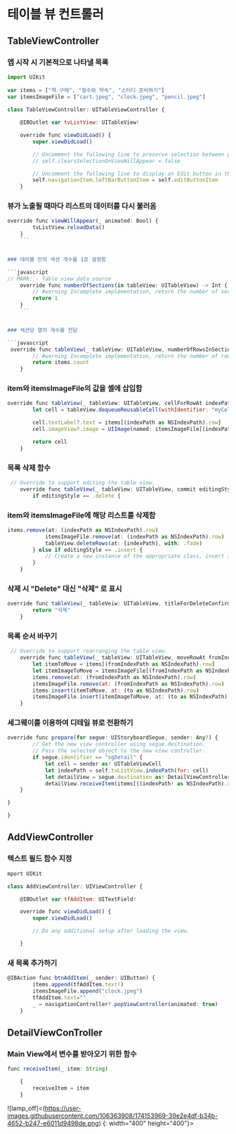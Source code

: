 # 테이블 뷰 컨트롤러
## TableViewController

### 앱 시작 시 기본적으로 나타낼 목록

```javascript
import UIKit
 
var items = ["책 구매", "철수와 약속", "스터디 준비하기"]
var itemsImageFile = ["cart.jpeg", "clock.jpeg", "pencil.jpeg"]
 
class TableViewController: UITableViewController {

    @IBOutlet var tvListView: UITableView!

    override func viewDidLoad() {
        super.viewDidLoad()

        // Uncomment the following line to preserve selection between presentations
        // self.clearsSelectionOnViewWillAppear = false

        // Uncomment the following line to display an Edit button in the navigation bar for this view controller.
        self.navigationItem.leftBarButtonItem = self.editButtonItem
    }
```


### 뷰가 노출될 때마다 리스트의 데이터를 다시 불러옴

```javascript
override func viewWillAppear(_ animated: Bool) {
        tvListView.reloadData()
    }
    ```


### 테이블 안의 섹션 개수를 1로 설정함

```javascript
// MARK: - Table view data source
    override func numberOfSections(in tableView: UITableView) -> Int {
        // #warning Incomplete implementation, return the number of sections
        return 1
    }
    ```


### 섹션당 열의 개수를 전달

```javascript
 override func tableView(_ tableView: UITableView, numberOfRowsInSection section: Int) -> Int {
        // #warning Incomplete implementation, return the number of rows
        return items.count
    }
```


### item와 itemslmageFile의 값을 셀에 삽입함

```javascript
override func tableView(_ tableView: UITableView, cellForRowAt indexPath: IndexPath) -> UITableViewCell {
        let cell = tableView.dequeueReusableCell(withIdentifier: "myCell", for: indexPath)

        cell.textLabel?.text = items[(indexPath as NSIndexPath).row]
        cell.imageView?.image = UIImage(named: itemsImageFile[(indexPath as NSIndexPath).row])

        return cell
    }
```


### 목록 삭제 함수

```javascript
 // Override to support editing the table view.
    override func tableView(_ tableView: UITableView, commit editingStyle: UITableViewCell.EditingStyle, forRowAt indexPath: IndexPath) {
        if editingStyle == .delete {
```


### item와 itemslmageFile에 해당 리스트를 삭제함 

```javascript
items.remove(at: (indexPath as NSIndexPath).row)
            itemsImageFile.remove(at: (indexPath as NSIndexPath).row)
            tableView.deleteRows(at: [indexPath], with: .fade)
        } else if editingStyle == .insert {
            // Create a new instance of the appropriate class, insert it into the array, and add a new row to the table view
        }    
    }
```


### 삭제 시 "Delete" 대신 "삭제" 로 표시

```javascript
override func tableView(_ tableVeiw: UITableView, titleForDeleteConfirmationButtonForRowAt indexPath: IndexPath) -> String? {
        return "삭제"
    }
```


### 목록 순서 바꾸기

```javascript
 // Override to support rearranging the table view.
    override func tableView(_ tableView: UITableView, moveRowAt fromIndexPath: IndexPath, to: IndexPath) {
        let itemToMove = items[(fromIndexPath as NSIndexPath).row]
        let itemImageToMove = itemsImageFile[(fromIndexPath as NSIndexPath).row]
        items.remove(at: (fromIndexPath as NSIndexPath).row)
        itemsImageFile.remove(at: (fromIndexPath as NSIndexPath).row)
        items.insert(itemToMove, at: (to as NSIndexPath).row)
        itemsImageFile.insert(itemImageToMove, at: (to as NSIndexPath).row)
    }
```    
 
 
### 세그웨이를 이용하여 디테일 뷰로 전환하기

```javascript
override func prepare(for segue: UIStoryboardSegue, sender: Any?) {
        // Get the new view controller using segue.destination.
        // Pass the selected object to the new view controller.
        if segue.identifier == "sgDetail" {
            let cell = sender as! UITableViewCell
            let indexPath = self.tvListView.indexPath(for: cell)
            let detailView = segue.destination as! DetailViewController
            detailView.receiveItem(items[((indexPath! as NSIndexPath).row)])
    }

} 

}
```


## AddViewController

### 텍스트 필드 함수 지정

```javascript
mport UIKit

class AddViewController: UIViewController {

    @IBOutlet var tfAddItem: UITextField!

    override func viewDidLoad() {
        super.viewDidLoad()

        // Do any additional setup after loading the view.

    }
```    


### 새 목록 추가하기

```javascript
@IBAction func btnAddItem(_ sender: UIButton) {
        items.append(tfAddItem.text!)
        itemsImageFile.append("clock.jpeg")
        tfAddItem.text=""
        _ = navigationController?.popViewController(animated: true)
    }
```


## DetailViewConTroller

### Main View에서 변수를 받아오기 위한 함수

```javascript
func receiveItem(_ item: String)

    {
        receiveItem = item
    }
```

![lamp_off]<(https://user-images.githubusercontent.com/106363908/174153969-39e2e4df-b34b-4652-b247-e6011d9498de.png) {: width="400" height="400"}>




